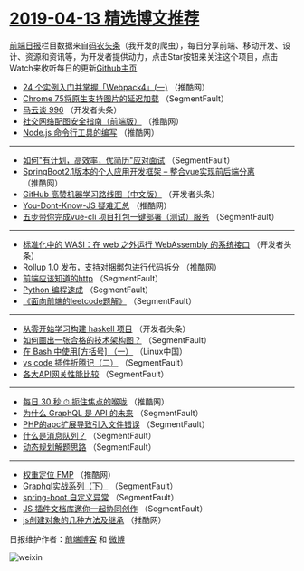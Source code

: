 # [2019-04-13 精选博文推荐](https://toutiao.qdkfweb.cn/date/2019/04/13)

[前端日报](https://qdkfweb.cn/c/news)栏目数据来自[码农头条](https://toutiao.qdkfweb.cn/)（我开发的爬虫），每日分享前端、移动开发、设计、资源和资讯等，为开发者提供动力，点击Star按钮来关注这个项目，点击Watch来收听每日的更新[Github主页](https://github.com/kujian/frontendDaily)
* [24 个实例入门并掌握「Webpack4」(一)](https://toutiao.qdkfweb.cn/107237.html) （推酷网）
* [Chrome 75将原生支持图片的延迟加载](https://toutiao.qdkfweb.cn/107209.html) （SegmentFault）
* [马云谈 996](https://toutiao.qdkfweb.cn/107231.html) （开发者头条）
* [社交网络配图安全指南（前端版）](https://toutiao.qdkfweb.cn/107244.html) （推酷网）
* [Node.js 命令行工具的编写](https://toutiao.qdkfweb.cn/107235.html) （推酷网）

***
* [如何&quot;有计划，高效率，优简历&quot;应对面试](https://toutiao.qdkfweb.cn/107212.html) （SegmentFault）
* [SpringBoot2.1版本的个人应用开发框架 &#8211; 整合vue实现前后端分离](https://toutiao.qdkfweb.cn/107239.html) （推酷网）
* [GitHub 高赞机器学习路线图（中文版）](https://toutiao.qdkfweb.cn/107227.html) （开发者头条）
* [You-Dont-Know-JS 疑难汇总](https://toutiao.qdkfweb.cn/107242.html) （推酷网）
* [五步带你完成vue-cli 项目打包一键部署（测试）服务](https://toutiao.qdkfweb.cn/107219.html) （SegmentFault）

***
* [标准化中的 WASI：在 web 之外运行 WebAssembly 的系统接口](https://toutiao.qdkfweb.cn/107230.html) （开发者头条）
* [Rollup 1.0 发布，支持对捆绑包进行代码拆分](https://toutiao.qdkfweb.cn/107243.html) （推酷网）
* [前端应该知道的http](https://toutiao.qdkfweb.cn/107220.html) （SegmentFault）
* [Python 编程速成](https://toutiao.qdkfweb.cn/107210.html) （SegmentFault）
* [《面向前端的leetcode题解》](https://toutiao.qdkfweb.cn/107221.html) （SegmentFault）

***
* [从零开始学习构建 haskell 项目](https://toutiao.qdkfweb.cn/107232.html) （开发者头条）
* [如何画出一张合格的技术架构图？](https://toutiao.qdkfweb.cn/107211.html) （SegmentFault）
* [在 Bash 中使用[方括号] （一）](https://toutiao.qdkfweb.cn/107260.html) （Linux中国）
* [vs code 插件折腾记（二）](https://toutiao.qdkfweb.cn/107222.html) （SegmentFault）
* [各大API网关性能比较](https://toutiao.qdkfweb.cn/107223.html) （SegmentFault）

***
* [每日 30 秒 ⏱ 扼住焦点的喉咙](https://toutiao.qdkfweb.cn/107236.html) （推酷网）
* [为什么 GraphQL 是 API 的未来](https://toutiao.qdkfweb.cn/107213.html) （SegmentFault）
* [PHP的apc扩展导致引入文件错误](https://toutiao.qdkfweb.cn/107224.html) （SegmentFault）
* [什么是消息队列？](https://toutiao.qdkfweb.cn/107214.html) （SegmentFault）
* [动态规划解题思路](https://toutiao.qdkfweb.cn/107225.html) （SegmentFault）

***
* [权重定位 FMP](https://toutiao.qdkfweb.cn/107238.html) （推酷网）
* [Graphql实战系列（下）](https://toutiao.qdkfweb.cn/107215.html) （SegmentFault）
* [spring-boot 自定义异常](https://toutiao.qdkfweb.cn/107226.html) （SegmentFault）
* [JS 插件文档库邀你一起协同创作](https://toutiao.qdkfweb.cn/107216.html) （SegmentFault）
* [js创建对象的几种方法及继承](https://toutiao.qdkfweb.cn/107240.html) （推酷网）

日报维护作者：[前端博客](https://qdkfweb.cn/) 和 [微博](https://qdkfweb.cn/go/weibo)

![weixin](https://user-images.githubusercontent.com/3055447/38468989-651132ac-3b80-11e8-8e6b-15122322a9d7.png)